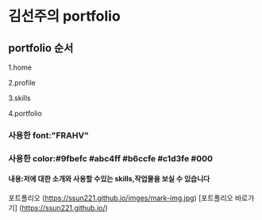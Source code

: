 # 김선주의 portfolio

## portfolio 순서
1.home

2.profile

3.skills

4.portfolio

### 사용한 font:"FRAHV"
### 사용한 color:#9fbefc #abc4ff #b6ccfe #c1d3fe #000

#### 내용:저에 대한 소개와 사용할 수있는 skills,작업물을 보실 수 있습니다

포트폴리오 (https://ssun221.github.io/imges/mark-img.jpg)
[포트폴리오 바로가기] (https://ssun221.github.io/)



